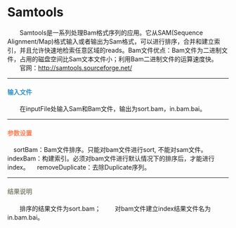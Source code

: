 # Samtools
　　Samtools是一系列处理Bam格式序列的应用。它从SAM(Sequence Alignment/Map)格式输入或者输出为Sam格式，可以进行排序，合并和建立索引，并且允许快速地检索任意区域的reads。Bam文件优点：Bam文件为二进制文件，占用的磁盘空间比Sam文本文件小；利用Bam二进制文件的运算速度快。
　　官网：http://samtools.sourceforge.net/

***
#### **<i class="fa fa-dot-circle-o" aria-hidden="true" style="color:#3090C7"></i><span style="color:#3090C7"> 输入文件**

　　在inputFile处输入Sam和Bam文件，输出为sort.bam，in.bam.bai。

***
#### **<i class="fa fa-cog" aria-hidden="true" style="color:#F88158"></i> <span style="color:#F88158">参数设置**
　<label id='isSortBam'>sortBam：</label>Bam文件排序。只能对bam文件进行sort, 不能对sam文件。
　<label id='isIndexBam'>indexBam：</label>构建索引。必须对bam文件进行默认情况下的排序后，才能进行index。
　<label id='removeDuplicate'>removeDuplicate：</label>去除Duplicate序列。
　
***

#### **<i class="fa fa-file-text" aria-hidden="true" style="color:#848b79"></i><span style="color:#848b79"> 结果说明**

　　排序的结果文件为sort.bam；
　　对bam文件建立index结果文件名为in.bam.bai。

